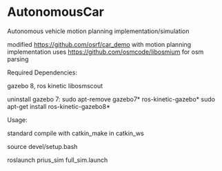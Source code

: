 # AutonomousCar
Autonomous vehicle motion planning implementation/simulation


modified https://github.com/osrf/car_demo with motion planning implementation
uses https://github.com/osmcode/libosmium for osm parsing



Required Dependencies:

gazebo 8, ros kinetic libosmscout

uninstall gazebo 7:
sudo apt-remove gazebo7* ros-kinetic-gazebo*
sudo apt-get install ros-kinetic-gazebo8*


Usage:

standard compile with catkin_make in catkin_ws

source devel/setup.bash

roslaunch prius_sim full_sim.launch
